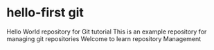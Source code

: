 # hello-first git
Hello World repository for Git tutorial
This is an example repository for managing git repositories
Welcome to learn repository Management
